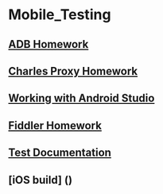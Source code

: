 # Mobile_Testing
## [ADB Homework](https://github.com/MariaDash/Mobile_Testing/tree/ADB_Debugging)
## [Charles Proxy Homework](https://github.com/MariaDash/Mobile_Testing/tree/Charles_Proxy)
## <a href="https://youtu.be/_Hin1l1Er8Y">Working with Android Studio</a>
## [Fiddler Homework](https://github.com/MariaDash/Mobile_Testing/tree/Fiddler)
## [Test Documentation](https://github.com/MariaDash/Test_documentation)
## [iOS build] ()
